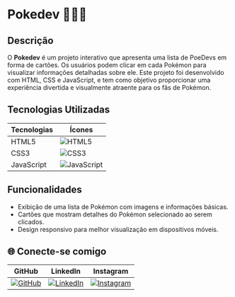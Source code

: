 # Pokedev 👩🏾‍💻

## Descrição 

O **Pokedev** é um projeto interativo que apresenta uma lista de PoeDevs em forma de cartões. Os usuários podem clicar em cada Pokémon para visualizar informações detalhadas sobre ele. Este projeto foi desenvolvido com HTML, CSS e JavaScript, e tem como objetivo proporcionar uma experiência divertida e visualmente atraente para os fãs de Pokémon.

## Tecnologias Utilizadas 

| Tecnologias | Ícones |
|-------------|--------|
| HTML5       | ![HTML5](https://img.shields.io/badge/HTML5-orange?style=for-the-badge&logo=html5&logoColor=white) |
| CSS3        | ![CSS3](https://img.shields.io/badge/CSS3-blue?style=for-the-badge&logo=css3&logoColor=white) |
| JavaScript  | ![JavaScript](https://img.shields.io/badge/JavaScript-yellow?style=for-the-badge&logo=javascript&logoColor=black) |



## Funcionalidades 

- Exibição de uma lista de Pokémon com imagens e informações básicas.
- Cartões que mostram detalhes do Pokémon selecionado ao serem clicados.
- Design responsivo para melhor visualização em dispositivos móveis.
## 🌐 Conecte-se comigo

| GitHub  | LinkedIn | Instagram |
|:-------:|:--------:|:---------:|
| [![GitHub](https://img.shields.io/badge/-GitHub-000000?style=flat&logo=github)](https://github.com/DevTaisPrates) | [![LinkedIn](https://img.shields.io/badge/-LinkedIn-0077B5?style=flat&logo=linkedin)](https://www.linkedin.com/in/taís-prates/) | [![Instagram](https://img.shields.io/badge/-Instagram-ffffff?style=flat&logo=instagram&logoColor=E4405F)](https://www.instagram.com/tais_prates13/) |
